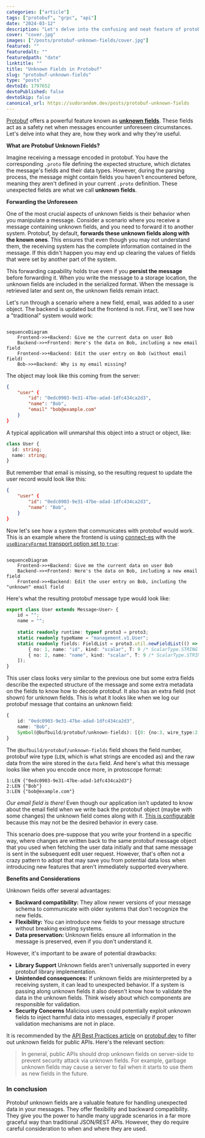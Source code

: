 ```yaml
---
categories: ["article"]
tags: ["protobuf", "grpc", "api"]
date: "2024-03-12"
description: "Let's delve into the confusing and neat feature of protobuf; unknown fields"
cover: "cover.jpg"
images: ["/posts/protobuf-unknown-fields/cover.jpg"]
featured: ""
featuredalt: ""
featuredpath: "date"
linktitle: ""
title: "Unknown Fields in Protobuf"
slug: "protobuf-unknown-fields"
type: "posts"
devtoId: 1797652
devtoPublished: false
devtoSkip: false
canonical_url: https://sudorandom.dev/posts/protobuf-unknown-fields
---
```


[Protobuf](https://protobuf.dev/programming-guides/proto3/) offers a powerful feature known as [**unknown fields**](https://protobuf.dev/programming-guides/proto3/#unknowns). These fields act as a safety net when messages encounter unforeseen circumstances. Let's delve into what they are, how they work and why they're useful.

**What are Protobuf Unknown Fields?**

Imagine receiving a message encoded in protobuf. You have the corresponding `.proto` file defining the expected structure, which dictates the message's fields and their data types. However, during the parsing process, the message might contain fields you haven't encountered before, meaning they aren't defined in your current `.proto` definition. These unexpected fields are what we call **unknown fields**.

**Forwarding the Unforeseen**

One of the most crucial aspects of unknown fields is their behavior when you manipulate a message. Consider a scenario where you receive a message containing unknown fields, and you need to forward it to another system. Protobuf, by default, **forwards these unknown fields along with the known ones**. This ensures that even though you may not understand them, the receiving system has the complete information contained in the message. If this didn't happen you may end up clearing the values of fields that were set by another part of the system.

This forwarding capability holds true even if you **persist the message** before forwarding it. When you write the message to a storage location, the unknown fields are included in the serialized format. When the message is retrieved later and sent on, the unknown fields remain intact.

Let's run through a scenario where a new field, email, was added to a user object. The backend is updated but the frontend is not. First, we'll see how a "traditional" system would work:

```mermaid

sequenceDiagram
    Frontend->>+Backend: Give me the current data on user Bob
    Backend->>+Frontend: Here's the data on Bob, including a new email field
    Frontend->>+Backend: Edit the user entry on Bob (without email field)
    Bob->>+Backend: Why is my email missing?

```

The object may look like this coming from the server:
```json
{
    "user" {
        "id": "0edc0903-9e31-47be-adad-1dfc434ca2d3",
        "name": "Bob",
        "email" "bob@example.com"
    }
}
```

A typical application will unmarshal this object into a struct or object, like:

```typescript
class User {
  id: string;
  name: string;
}
```
But remember that email is missing, so the resulting request to update the user record would look like this:
```json
{
    "user" {
        "id": "0edc0903-9e31-47be-adad-1dfc434ca2d3",
        "name": "Bob",
    }
}
```

Now let's see how a system that communicates with protobuf would work. This is an example where the frontend is using [connect-es](https://github.com/connectrpc/connect-es) with the [`useBinaryFormat` transport option set to `true`](https://connectrpc.com/docs/web/choosing-a-protocol#connect):
```mermaid

sequenceDiagram
    Frontend->>+Backend: Give me the current data on user Bob
    Backend->>+Frontend: Here's the data on Bob, including a new email field
    Frontend->>+Backend: Edit the user entry on Bob, including the "unknown" email field

```

Here's what the resulting protobuf message type would look like:
```typescript
export class User extends Message<User> {
    id = "";
    name = "";
    
    static readonly runtime: typeof proto3 = proto3;
    static readonly typeName = "management.v1.User";
    static readonly fields: FieldList = proto3.util.newFieldList(() => [
        { no: 1, name: "id", kind: "scalar", T: 9 /* ScalarType.STRING */ },
        { no: 2, name: "name", kind: "scalar", T: 9 /* ScalarType.STRING */ },
    ]);
}
```

This user class looks very similar to the previous one but some extra fields describe the expected structure of the message and some extra metadata on the fields to know how to decode protobuf. It also has an extra field (not shown) for unknown fields. This is what it looks like when we log our protobuf message that contains an unknown field:

```typescript
{
    id: "0edc0903-9e31-47be-adad-1dfc434ca2d3",
    name: "Bob",
    Symbol(@bufbuild/protobuf/unknown-fields): [{0: {no:3, wire_type:2, data: Uint8Array(14)}}]
}
```
The `@bufbuild/protobuf/unknown-fields` field shows the field number, protobuf wire type (`LEN`, which is what strings are encoded as) and the raw data from the wire stored in the `data` field. And here's what this message looks like when you encode once more, in protoscope format:

```text
1:LEN {"0edc0903-9e31-47be-adad-1dfc434ca2d3"}
2:LEN {"Bob"}
3:LEN {"bob@example.com"}
```
*Our email field is there!* Even though our application isn't updated to know about the email field when we write back the protobuf object (maybe with some changes) the unknown field comes along with it. [This is configurable](https://github.com/bufbuild/protobuf-es/blob/main/docs/runtime_api.md#binary-serialization-options) because this may not be the desired behavior in every case.

This scenario does pre-suppose that you write your frontend in a specific way, where changes are written back to the same protobuf message object that you used when fetching the user data initially and that same message is sent in the subsequent edit user request. However, that's often not a crazy pattern to adopt that may save you from potential data loss when introducing new features that aren't immediately supported everywhere.

**Benefits and Considerations**

Unknown fields offer several advantages:

* **Backward compatibility:** They allow newer versions of your message schema to communicate with older systems that don't recognize the new fields.
* **Flexibility:** You can introduce new fields to your message structure without breaking existing systems.
* **Data preservation:** Unknown fields ensure all information in the message is preserved, even if you don't understand it.

However, it's important to be aware of potential drawbacks:

* **Library Support** Unknown fields aren't universally supported in every protobuf library implementation.
* **Unintended consequences:** If unknown fields are misinterpreted by a receiving system, it can lead to unexpected behavior. If a system is passing along unknown fields it also doesn't know how to validate the data in the unknown fields. Think wisely about which components are responsible for validation.
* **Security Concerns** Malicious users could potentially exploit unknown fields to inject harmful data into messages, especially if proper validation mechanisms are not in place.

It is recommended by the [API Best Practices article](https://protobuf.dev/programming-guides/api/#support-partial-updates) on [protobuf.dev](https://protobuf.dev) to filter out unknown fields for public APIs. Here's the relevant section:

> In general, public APIs should drop unknown fields on server-side to prevent security attack via unknown fields. For example, garbage unknown fields may cause a server to fail when it starts to use them as new fields in the future.

### In conclusion
Protobuf unknown fields are a valuable feature for handling unexpected data in your messages. They offer flexibility and backward compatibility. They give you the power to handle many upgrade scenarios in a far more graceful way than traditional JSON/REST APIs. However, they do require careful consideration to when and where they are used.

